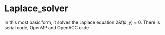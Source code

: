 # Laplace_solver
In this most basic form, it solves the Laplace equation:2&f(x ,y) = 0.
There is serial code, OpenMP and OpenACC code
